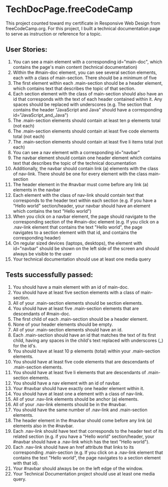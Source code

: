 # TechDocPage.freeCodeCamp
This project counted toward my certificate in Responsive Web Design from freeCodeCamp.org. For this project, I built a technical documentation page to serve as instruction or reference for a topic. 

## User Stories:
<ol>
    <li>You can see a main element with a corresponding id="main-doc", which contains the page's main content (technical documentation)</li>
    <li>Within the #main-doc element, you can see several section elements, each with a class of main-section. There should be a minimum of five</li>
    <li>The first element within each .main-section should be a header element, which contains text that describes the topic of that section.</li>
    <li>Each section element with the class of main-section should also have an id that corresponds with the text of each header contained within it. Any spaces should be replaced with underscores (e.g. The section that contains the header "JavaScript and Java" should have a corresponding id="JavaScript_and_Java")</li>
    <li>The .main-section elements should contain at least ten p elements total (not each)</li>
    <li>The .main-section elements should contain at least five code elements total (not each)</li>
    <li>The .main-section elements should contain at least five li items total (not each)</li>
    <li>You can see a nav element with a corresponding id="navbar"</li>
    <li>The navbar element should contain one header element which contains text that describes the topic of the technical documentation
</li>
    <li>Additionally, the navbar should contain link (a) elements with the class of nav-link. There should be one for every element with the class main-section</li>
    <li>The header element in the #navbar must come before any link (a) elements in the navbar</li>
    <li>Each element with the class of nav-link should contain text that corresponds to the header text within each section (e.g. if you have a "Hello world" section/header, your navbar should have an element which contains the text "Hello world")</li>
    <li>When you click on a navbar element, the page should navigate to the corresponding section of the #main-doc element (e.g. If you click on a .nav-link element that contains the text "Hello world", the page navigates to a section element with that id, and contains the corresponding header)</li>
    <li>On regular sized devices (laptops, desktops), the element with id="navbar" should be shown on the left side of the screen and should always be visible to the user</li>
    <li>Your technical documentation should use at least one media query</li>
</ol>

## Tests successfully passed: 
<ol>
    <li>You should have a main element with an id of main-doc.
</li>
    <li>You should have at least five section elements with a class of main-section.</li>
    <li>All of your .main-section elements should be section elements.</li>
    <li>You should have at least five .main-section elements that are descendants of #main-doc.</li>
    <li>The first child of each .main-section should be a header element.</li>
    <li>None of your header elements should be empty.</li>
    <li>All of your .main-section elements should have an id.
</li>
    <li>Each .main-section should have an id that matches the text of its first child, having any spaces in the child's text replaced with underscores (_) for the id's.</li>
    <li>You should have at least 10 p elements (total) within your .main-section elements.</li>
    <li>You should have at least five code elements that are descendants of .main-section elements.</li>
    <li>You should have at least five li elements that are descendants of .main-section elements.</li>
    <li>You should have a nav element with an id of navbar.</li>
    <li>Your #navbar should have exactly one header element within it.</li>
    <li>You should have at least one a element with a class of nav-link.</li>
    <li>All of your .nav-link elements should be anchor (a) elements.</li>
    <li>All of your .nav-link elements should be in the #navbar.</li>
    <li>You should have the same number of .nav-link and .main-section elements.</li>
    <li>The header element in the #navbar should come before any link (a) elements also in the #navbar.</li>
    <li>Each .nav-link should have text that corresponds to the header text of its related section (e.g. if you have a "Hello world" section/header, your #navbar should have a .nav-link which has the text "Hello world").</li>
    <li>Each .nav-link should have an href attribute that links to its corresponding .main-section (e.g. If you click on a .nav-link element that contains the text "Hello world", the page navigates to a section element with that id).</li>
    <li>Your #navbar should always be on the left edge of the window.</li>
    <li>Your Technical Documentation project should use at least one media query.</li>
</ol>